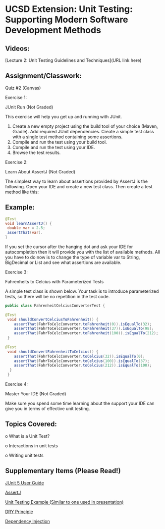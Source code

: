 # UCSD Extension: Unit Testing: Supporting Modern Software Development Methods

## Videos: 

[Lecture 2: Unit Testing Guidelines and Techniques](URL link here)

## Assignment/Classwork:

Quiz #2 (Canvas)

Exercise 1:  

JUnit Run (Not Graded)

This exercise will help you get up and running with JUnit.
1. Create a new empty project using the build tool of your choice (Maven, Gradle). Add required
JUnit dependencies. Create a simple test class with a single test method containing some assertions.
2. Compile and run the test using your build tool.
3. Compile and run the test using your IDE.
4. Browse the test results.

Exercise 2:

Learn About AssertJ (Not Graded)
 
The simplest way to learn about assertions provided by AssertJ is the following. Open your IDE and
create a new test class. Then create a test method like this:

## Example:

```java
@Test
void learnAssertJ() {
 double var = 2.5;
 assertThat(var).
}
```
If you set the cursor after the hanging dot and ask your IDE for autocompletion then it will provide
you with the list of available methods. All you have to do now is to change the type of variable var to
String, BigDecimal or List<Object> and see what assertions are available.

Exercise 3:

Fahrenheits to Celcius with Parameterized Tests

A simple test class is shown below. Your task is to introduce parameterized tests, so there
will be no repetition in the test code.

```java
public class FahrenheitCelciusConverterTest {
    
@Test
 void shouldConvertCelciusToFahrenheit() {
    assertThat(FahrToCelcConverter.toFahrenheit(0)).isEqualTo(32);
    assertThat(FahrToCelcConverter.toFahrenheit(37)).isEqualTo(98);
    assertThat(FahrToCelcConverter.toFahrenheit(100)).isEqualTo(212);
 }
 
@Test
 void shouldConvertFahrenheitToCelcius() {
    assertThat(FahrToCelcConverter.toCelcius(32)).isEqualTo(0);
    assertThat(FahrToCelcConverter.toCelcius(100)).isEqualTo(37);
    assertThat(FahrToCelcConverter.toCelcius(212)).isEqualTo(100);
  }
 }
``` 
Exercise 4: 

Master Your IDE (Not Graded)

Make sure you spend some time learning about the support your IDE can give you in terms of
effective unit testing.

## Topics Covered: 

o	What is a Unit Test?

o	Interactions in unit tests

o	Writing unit tests


## Supplementary Items (Please Read!)

[JUnit 5 User Guide](https://junit.org/junit5/docs/current/user-guide/)

[AssertJ](https://assertj.github.io/doc/)

[Unit Testing Example (Similar to one used in presentation)](http://junit.sourceforge.net/doc/testinfected/testing.htm)

[DRY Principle](https://en.wikipedia.org/wiki/Don%27t_repeat_yourself)

[Dependency Injection](https://en.wikipedia.org/wiki/Dependency_injection)
